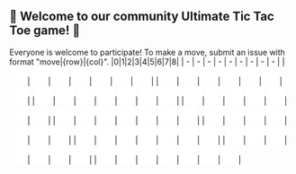 ## :game_die: Welcome to our community Ultimate Tic Tac Toe game! 👋
Everyone is welcome to participate! To make a move, submit an issue with format "move|{row}|{col}".
|0|1|2|3|4|5|6|7|8|
| - | - | - | - | - | - | - | - | - |
|![](https://raw.githubusercontent.com/will-r-wang/Ultimate-Tic-Tac-Toe/master/images/empty.png)|![](https://raw.githubusercontent.com/will-r-wang/Ultimate-Tic-Tac-Toe/master/images/empty.png)|![](https://raw.githubusercontent.com/will-r-wang/Ultimate-Tic-Tac-Toe/master/images/empty.png)|![](https://raw.githubusercontent.com/will-r-wang/Ultimate-Tic-Tac-Toe/master/images/empty.png)|![](https://raw.githubusercontent.com/will-r-wang/Ultimate-Tic-Tac-Toe/master/images/empty.png)|![](https://raw.githubusercontent.com/will-r-wang/Ultimate-Tic-Tac-Toe/master/images/empty.png)|![](https://raw.githubusercontent.com/will-r-wang/Ultimate-Tic-Tac-Toe/master/images/empty.png)|
|![](https://raw.githubusercontent.com/will-r-wang/Ultimate-Tic-Tac-Toe/master/images/empty.png)|![](https://raw.githubusercontent.com/will-r-wang/Ultimate-Tic-Tac-Toe/master/images/empty.png)|![](https://raw.githubusercontent.com/will-r-wang/Ultimate-Tic-Tac-Toe/master/images/empty.png)|![](https://raw.githubusercontent.com/will-r-wang/Ultimate-Tic-Tac-Toe/master/images/empty.png)|![](https://raw.githubusercontent.com/will-r-wang/Ultimate-Tic-Tac-Toe/master/images/empty.png)|![](https://raw.githubusercontent.com/will-r-wang/Ultimate-Tic-Tac-Toe/master/images/empty.png)|![](https://raw.githubusercontent.com/will-r-wang/Ultimate-Tic-Tac-Toe/master/images/empty.png)|
|![](https://raw.githubusercontent.com/will-r-wang/Ultimate-Tic-Tac-Toe/master/images/empty.png)|![](https://raw.githubusercontent.com/will-r-wang/Ultimate-Tic-Tac-Toe/master/images/empty.png)|![](https://raw.githubusercontent.com/will-r-wang/Ultimate-Tic-Tac-Toe/master/images/empty.png)|![](https://raw.githubusercontent.com/will-r-wang/Ultimate-Tic-Tac-Toe/master/images/empty.png)|![](https://raw.githubusercontent.com/will-r-wang/Ultimate-Tic-Tac-Toe/master/images/empty.png)|![](https://raw.githubusercontent.com/will-r-wang/Ultimate-Tic-Tac-Toe/master/images/empty.png)|![](https://raw.githubusercontent.com/will-r-wang/Ultimate-Tic-Tac-Toe/master/images/empty.png)|
|![](https://raw.githubusercontent.com/will-r-wang/Ultimate-Tic-Tac-Toe/master/images/empty.png)|![](https://raw.githubusercontent.com/will-r-wang/Ultimate-Tic-Tac-Toe/master/images/empty.png)|![](https://raw.githubusercontent.com/will-r-wang/Ultimate-Tic-Tac-Toe/master/images/empty.png)|![](https://raw.githubusercontent.com/will-r-wang/Ultimate-Tic-Tac-Toe/master/images/empty.png)|![](https://raw.githubusercontent.com/will-r-wang/Ultimate-Tic-Tac-Toe/master/images/empty.png)|![](https://raw.githubusercontent.com/will-r-wang/Ultimate-Tic-Tac-Toe/master/images/empty.png)|![](https://raw.githubusercontent.com/will-r-wang/Ultimate-Tic-Tac-Toe/master/images/empty.png)|
|![](https://raw.githubusercontent.com/will-r-wang/Ultimate-Tic-Tac-Toe/master/images/empty.png)|![](https://raw.githubusercontent.com/will-r-wang/Ultimate-Tic-Tac-Toe/master/images/empty.png)|![](https://raw.githubusercontent.com/will-r-wang/Ultimate-Tic-Tac-Toe/master/images/empty.png)|![](https://raw.githubusercontent.com/will-r-wang/Ultimate-Tic-Tac-Toe/master/images/empty.png)|![](https://raw.githubusercontent.com/will-r-wang/Ultimate-Tic-Tac-Toe/master/images/empty.png)|![](https://raw.githubusercontent.com/will-r-wang/Ultimate-Tic-Tac-Toe/master/images/empty.png)|![](https://raw.githubusercontent.com/will-r-wang/Ultimate-Tic-Tac-Toe/master/images/empty.png)|
|![](https://raw.githubusercontent.com/will-r-wang/Ultimate-Tic-Tac-Toe/master/images/empty.png)|![](https://raw.githubusercontent.com/will-r-wang/Ultimate-Tic-Tac-Toe/master/images/empty.png)|![](https://raw.githubusercontent.com/will-r-wang/Ultimate-Tic-Tac-Toe/master/images/empty.png)|![](https://raw.githubusercontent.com/will-r-wang/Ultimate-Tic-Tac-Toe/master/images/empty.png)|![](https://raw.githubusercontent.com/will-r-wang/Ultimate-Tic-Tac-Toe/master/images/empty.png)|![](https://raw.githubusercontent.com/will-r-wang/Ultimate-Tic-Tac-Toe/master/images/empty.png)|![](https://raw.githubusercontent.com/will-r-wang/Ultimate-Tic-Tac-Toe/master/images/empty.png)|
|![](https://raw.githubusercontent.com/will-r-wang/Ultimate-Tic-Tac-Toe/master/images/empty.png)|![](https://raw.githubusercontent.com/will-r-wang/Ultimate-Tic-Tac-Toe/master/images/empty.png)|![](https://raw.githubusercontent.com/will-r-wang/Ultimate-Tic-Tac-Toe/master/images/empty.png)|![](https://raw.githubusercontent.com/will-r-wang/Ultimate-Tic-Tac-Toe/master/images/empty.png)|![](https://raw.githubusercontent.com/will-r-wang/Ultimate-Tic-Tac-Toe/master/images/empty.png)|![](https://raw.githubusercontent.com/will-r-wang/Ultimate-Tic-Tac-Toe/master/images/empty.png)|![](https://raw.githubusercontent.com/will-r-wang/Ultimate-Tic-Tac-Toe/master/images/empty.png)|
|![](https://raw.githubusercontent.com/will-r-wang/Ultimate-Tic-Tac-Toe/master/images/empty.png)|![](https://raw.githubusercontent.com/will-r-wang/Ultimate-Tic-Tac-Toe/master/images/empty.png)|![](https://raw.githubusercontent.com/will-r-wang/Ultimate-Tic-Tac-Toe/master/images/empty.png)|![](https://raw.githubusercontent.com/will-r-wang/Ultimate-Tic-Tac-Toe/master/images/empty.png)|![](https://raw.githubusercontent.com/will-r-wang/Ultimate-Tic-Tac-Toe/master/images/empty.png)|![](https://raw.githubusercontent.com/will-r-wang/Ultimate-Tic-Tac-Toe/master/images/empty.png)|![](https://raw.githubusercontent.com/will-r-wang/Ultimate-Tic-Tac-Toe/master/images/empty.png)|
|![](https://raw.githubusercontent.com/will-r-wang/Ultimate-Tic-Tac-Toe/master/images/empty.png)|![](https://raw.githubusercontent.com/will-r-wang/Ultimate-Tic-Tac-Toe/master/images/empty.png)|![](https://raw.githubusercontent.com/will-r-wang/Ultimate-Tic-Tac-Toe/master/images/empty.png)|![](https://raw.githubusercontent.com/will-r-wang/Ultimate-Tic-Tac-Toe/master/images/empty.png)|![](https://raw.githubusercontent.com/will-r-wang/Ultimate-Tic-Tac-Toe/master/images/empty.png)|![](https://raw.githubusercontent.com/will-r-wang/Ultimate-Tic-Tac-Toe/master/images/empty.png)|![](https://raw.githubusercontent.com/will-r-wang/Ultimate-Tic-Tac-Toe/master/images/empty.png)|
